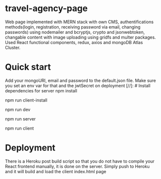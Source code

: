 # travel-agency-page
Web page implemented with MERN stack with own CMS, authentifications methods(login, registration, receiving password via email, changing passwords) using nodemailer and bcryptjs, crypto and jsonwebtoken, changable content with image uploading using gridfs and multer packages. Used React functional components, redux, axios and mongoDB Atlas Cluster.
# Quick start
Add your mongoURI, email and password to the default.json file. Make sure you set an env var for that and the jwtSecret on deployment
[//]: # Install dependencies for server
npm install

<!--  Install dependencies for client -->
npm run client-install

 <!-- Run the client & server with concurrently -->
npm run dev

<!-- Run the Express server only -->
npm run server

<!-- Run the React client only -->
npm run client

<!-- Server runs on http://localhost:5000 and client on http://localhost:3000 -->

# Deployment

There is a Heroku post build script so that you do not have to compile your React frontend manually, it is done on the server. Simply push to Heroku and it will build and load the client index.html page